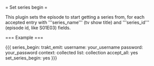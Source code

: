 = Set series begin =

This plugin sets the episode to start getting a series from, for each accepted entry with '''series_name''' (tv show title) and '''series_id''' (episode id, like S01E03) fields.

=== Example ===

{{{
  series_begin:
    trakt_emit:
      username: your_username
      password: your_password
      context: collected
      list: collection
    accept_all: yes
    set_series_begin: yes
}}}